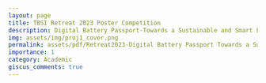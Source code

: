 ```yaml
---
layout: page
title: TBSI Retreat 2023 Poster Competition
description: Digital Battery Passport-Towards a Sustainable and Smart Living
img: assets/img/proj1_cover.png
permalink: assets/pdf/Retreat2023-Digital Battery Passport Towards a Sustainable and Smart Living.pdf
importance: 1
category: Academic
giscus_comments: true
---
```




